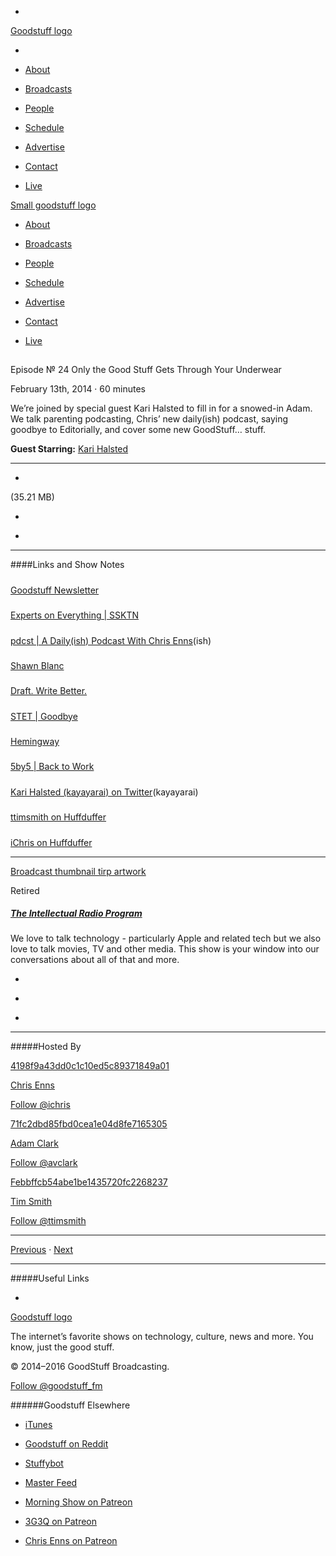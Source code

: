 

-
[Goodstuff logo](http://www.goodstuff.fm/)[](/assets/goodstuff_logo-17c1fe6f378352de5d7345f76152130b.svg)

-


-  [About](/about)

-  [Broadcasts](/broadcasts)

-  [People](/people)

-  [Schedule](/schedule)

-  [Advertise](/advertise)

-  [Contact](/contact)

-  [Live](/live)


[Small goodstuff logo](http://www.goodstuff.fm/)[](/assets/small_goodstuff_logo-bf032e72b9ec41494f4d90905f1ad619.svg)


-  [About](/about)

-  [Broadcasts](/broadcasts)

-  [People](/people)

-  [Schedule](/schedule)

-  [Advertise](/advertise)

-  [Contact](/contact)

-  [Live](/live)


##
Episode № 24
Only the Good Stuff Gets Through Your Underwear


February 13th, 2014
&middot;
60
minutes


We’re joined by special guest Kari Halsted to fill in for a snowed-in Adam. We talk parenting podcasting, Chris’ new daily(ish) podcast, saying goodbye to Editorially, and cover some new GoodStuff… stuff.


**Guest Starring:**
[Kari Halsted](/people/kari-halsted)


------------------------------


-
[](https://goodstuffs3.s3.amazonaws.com/uploads/tirp-24.mp3)(35.21 MB)

-
[](http://twitter.com/intent/tweet?text=The%20Intellectual%20Radio%20Program%20%E2%84%96%2024%20on%20@goodstuff_fm%20-%20http://goodstuff.fm/tirp/24)

-
[](http://www.facebook.com/sharer/sharer.php?u=http://goodstuff.fm/tirp/24)


------------------------------


####Links and Show Notes

#####
[Goodstuff Newsletter](http://goodstuff.us3.list-manage.com/subscribe?u=d0d807d6f1605d1ce67ada75a&id=4492ef6e0d)


#####
[Experts on Everything | SSKTN](http://www.ssktn.com/category/eone/)


#####
[pdcst | A Daily(ish) Podcast With Chris Enns](http://www.pdcst.ca/)(ish)


#####
[Shawn Blanc](http://shawnblanc.net/)


#####
[Draft. Write Better.](https://draftin.com/)


#####
[STET | Goodbye](http://stet.editorially.com/articles/goodbye/)


#####
[Hemingway](http://www.hemingwayapp.com/)


#####
[5by5 | Back to Work](http://5by5.tv/b2w)


#####
[Kari Halsted (kayayarai) on Twitter](https://twitter.com/kayayarai)(kayayarai)


#####
[ttimsmith on Huffduffer](http://huffduffer.com/ttimsmith)


#####
[iChris on Huffduffer](http://huffduffer.com/iChris)


------------------------------


[Broadcast thumbnail tirp artwork](/tirp)[](https://goodstuffs3.s3.amazonaws.com/uploads/broadcast/image/15/broadcast_thumbnail_tirp_artwork.png)

Retired


##### [The Intellectual Radio Program](/tirp)


We love to talk technology - particularly Apple and related tech but we also love to talk movies, TV and other media. This show is your window into our conversations about all of that and more.

-
[](https://itunes.apple.com/us/podcast/intellectual-radio-program/id682246844)

-
[](/tirp/feed)

-
[](mailto:chris@goodstuff.fm?cc=sponsorship%40goodstuff.fm&subject=%5BGoodStuff%20FM%5D%20Sponsorship%20Inquiry%20for%20The%20Intellectual%20Radio%20Program)


------------------------------


#####Hosted By


[4198f9a43dd0c1c10ed5c89371849a01](/people/chris-enns)[](http://gravatar.com/avatar/4198f9a43dd0c1c10ed5c89371849a01.png?s=300&r=pg)

[Chris Enns](/people/chris-enns)


[Follow @ichris](https://twitter.com/ichris)


[71fc2dbd85fbd0cea1e04d8fe7165305](/people/avclark)[](http://gravatar.com/avatar/71fc2dbd85fbd0cea1e04d8fe7165305.png?s=300&r=pg)

[Adam Clark](/people/avclark)


[Follow @avclark](https://twitter.com/avclark)


[Febbffcb54abe1be1435720fc2268237](/people/ttimsmith)[](http://gravatar.com/avatar/febbffcb54abe1be1435720fc2268237.png?s=300&r=pg)

[Tim Smith](/people/ttimsmith)


[Follow @ttimsmith](https://twitter.com/ttimsmith)


------------------------------


[Previous](/tirp/23)
&middot;
[Next](/tirp/25)


------------------------------


#####Useful Links

-
[](mailto:chris@goodstuff.fm?subject=%5BGoodstuff%20FM%5D%20Feedback%20for%20The%20Intellectual%20Radio%20Program)


[Goodstuff logo](http://www.goodstuff.fm/)[](/assets/goodstuff_logo-17c1fe6f378352de5d7345f76152130b.svg)


The internet’s favorite shows on technology, culture, news and more. You know, just the good stuff.


&copy; 2014&ndash;2016 GoodStuff Broadcasting.

[Follow @goodstuff_fm](https://twitter.com/goodstufffm)


######Goodstuff Elsewhere

-  [iTunes](https://itunes.apple.com/us/artist/goodstuff-fm/id843385597?mt=2)

-  [Goodstuff on Reddit](https://www.reddit.com/r/Goodstuff_fm/)

-  [Stuffybot](http://stuffybot.goodstuff.fm)

-  [Master Feed](/master/feed)

-  [Morning Show on Patreon](https://www.patreon.com/morningshow)

-  [3G3Q on Patreon](https://www.patreon.com/3g3q)

-  [Chris Enns on Patreon](https://www.patreon.com/ichris)
